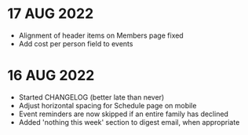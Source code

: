 # 17 AUG 2022
- Alignment of header items on Members page fixed
- Add cost per person field to events

# 16 AUG 2022
- Started CHANGELOG (better late than never)
- Adjust horizontal spacing for Schedule page on mobile
- Event reminders are now skipped if an entire family has declined
- Added 'nothing this week' section to digest email, when appropriate
